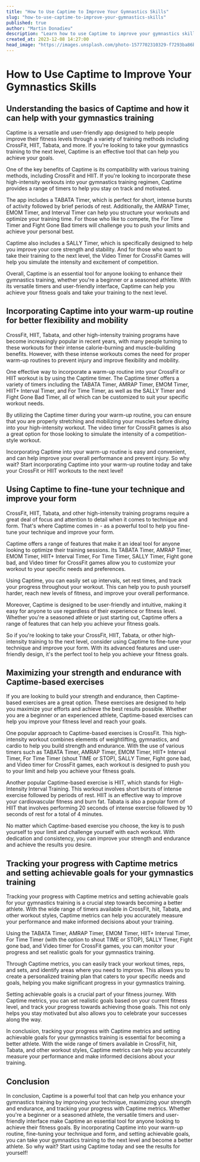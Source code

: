 ```yaml
---
title: "How to Use Captime to Improve Your Gymnastics Skills"
slug: "how-to-use-captime-to-improve-your-gymnastics-skills"
published: true
author: "Martin Donadieu"
description: "Learn how to use Captime to improve your gymnastics skills with versatile timers, warm-up routines, technique improvement, and progress tracking. Take your training to the next level!"
created_at: 2023-12-08 14:27:00
head_image: "https://images.unsplash.com/photo-1577702310329-f7293ba86b58?ixlib=rb-4.0.3&q=85&fm=jpg&crop=entropy&cs=srgb&w=1200"
---
```


# How to Use Captime to Improve Your Gymnastics Skills

## **Understanding the basics of Captime and how it can help with your gymnastics training**

Captime is a versatile and user-friendly app designed to help people improve their fitness levels through a variety of training methods including CrossFit, HIIT, Tabata, and more. If you're looking to take your gymnastics training to the next level, Captime is an effective tool that can help you achieve your goals.

One of the key benefits of Captime is its compatibility with various training methods, including CrossFit and HIIT. If you're looking to incorporate these high-intensity workouts into your gymnastics training regimen, Captime provides a range of timers to help you stay on track and motivated.

The app includes a TABATA Timer, which is perfect for short, intense bursts of activity followed by brief periods of rest. Additionally, the AMRAP Timer, EMOM Timer, and Interval Timer can help you structure your workouts and optimize your training time. For those who like to compete, the For Time Timer and Fight Gone Bad timers will challenge you to push your limits and achieve your personal best.

Captime also includes a SALLY Timer, which is specifically designed to help you improve your core strength and stability. And for those who want to take their training to the next level, the Video Timer for CrossFit Games will help you simulate the intensity and excitement of competition.

Overall, Captime is an essential tool for anyone looking to enhance their gymnastics training, whether you're a beginner or a seasoned athlete. With its versatile timers and user-friendly interface, Captime can help you achieve your fitness goals and take your training to the next level.

## **Incorporating Captime into your warm-up routine for better flexibility and mobility**

CrossFit, HIIT, Tabata, and other high-intensity training programs have become increasingly popular in recent years, with many people turning to these workouts for their intense calorie-burning and muscle-building benefits. However, with these intense workouts comes the need for proper warm-up routines to prevent injury and improve flexibility and mobility.

One effective way to incorporate a warm-up routine into your CrossFit or HIIT workout is by using the Captime timer. The Captime timer offers a variety of timers including the TABATA Timer, AMRAP Timer, EMOM Timer, HIIT+ Interval Timer, and For Time Timer, as well as the SALLY Timer and Fight Gone Bad Timer, all of which can be customized to suit your specific workout needs.

By utilizing the Captime timer during your warm-up routine, you can ensure that you are properly stretching and mobilizing your muscles before diving into your high-intensity workout. The video timer for CrossFit games is also a great option for those looking to simulate the intensity of a competition-style workout.

Incorporating Captime into your warm-up routine is easy and convenient, and can help improve your overall performance and prevent injury. So why wait? Start incorporating Captime into your warm-up routine today and take your CrossFit or HIIT workouts to the next level!

## **Using Captime to fine-tune your technique and improve your form**

CrossFit, HIIT, Tabata, and other high-intensity training programs require a great deal of focus and attention to detail when it comes to technique and form. That's where Captime comes in - as a powerful tool to help you fine-tune your technique and improve your form.

Captime offers a range of features that make it an ideal tool for anyone looking to optimize their training sessions. Its TABATA Timer, AMRAP Timer, EMOM Timer, HIIT+ Interval Timer, For Time Timer, SALLY Timer, Fight gone bad, and Video timer for CrossFit games allow you to customize your workout to your specific needs and preferences.

Using Captime, you can easily set up intervals, set rest times, and track your progress throughout your workout. This can help you to push yourself harder, reach new levels of fitness, and improve your overall performance.

Moreover, Captime is designed to be user-friendly and intuitive, making it easy for anyone to use regardless of their experience or fitness level. Whether you're a seasoned athlete or just starting out, Captime offers a range of features that can help you achieve your fitness goals.

So if you're looking to take your CrossFit, HIIT, Tabata, or other high-intensity training to the next level, consider using Captime to fine-tune your technique and improve your form. With its advanced features and user-friendly design, it's the perfect tool to help you achieve your fitness goals.

## **Maximizing your strength and endurance with Captime-based exercises**

If you are looking to build your strength and endurance, then Captime-based exercises are a great option. These exercises are designed to help you maximize your efforts and achieve the best results possible. Whether you are a beginner or an experienced athlete, Captime-based exercises can help you improve your fitness level and reach your goals.

One popular approach to Captime-based exercises is CrossFit. This high-intensity workout combines elements of weightlifting, gymnastics, and cardio to help you build strength and endurance. With the use of various timers such as TABATA Timer, AMRAP Timer, EMOM Timer, HIIT+ Interval Timer, For Time Timer (shout TIME or STOP), SALLY Timer, Fight gone bad, and Video timer for CrossFit games, each workout is designed to push you to your limit and help you achieve your fitness goals.

Another popular Captime-based exercise is HIIT, which stands for High-Intensity Interval Training. This workout involves short bursts of intense exercise followed by periods of rest. HIIT is an effective way to improve your cardiovascular fitness and burn fat. Tabata is also a popular form of HIIT that involves performing 20 seconds of intense exercise followed by 10 seconds of rest for a total of 4 minutes.

No matter which Captime-based exercise you choose, the key is to push yourself to your limit and challenge yourself with each workout. With dedication and consistency, you can improve your strength and endurance and achieve the results you desire.

## **Tracking your progress with Captime metrics and setting achievable goals for your gymnastics training**

Tracking your progress with Captime metrics and setting achievable goals for your gymnastics training is a crucial step towards becoming a better athlete. With the wide range of timers available in CrossFit, hiit, Tabata, and other workout styles, Captime metrics can help you accurately measure your performance and make informed decisions about your training.

Using the TABATA Timer, AMRAP Timer, EMOM Timer, HIIT+ Interval Timer, For Time Timer (with the option to shout TIME or STOP), SALLY Timer, Fight gone bad, and Video timer for CrossFit games, you can monitor your progress and set realistic goals for your gymnastics training.

Through Captime metrics, you can easily track your workout times, reps, and sets, and identify areas where you need to improve. This allows you to create a personalized training plan that caters to your specific needs and goals, helping you make significant progress in your gymnastics training.

Setting achievable goals is a crucial part of your fitness journey. With Captime metrics, you can set realistic goals based on your current fitness level, and track your progress towards achieving those goals. This not only helps you stay motivated but also allows you to celebrate your successes along the way.

In conclusion, tracking your progress with Captime metrics and setting achievable goals for your gymnastics training is essential for becoming a better athlete. With the wide range of timers available in CrossFit, hiit, Tabata, and other workout styles, Captime metrics can help you accurately measure your performance and make informed decisions about your training.

## **Conclusion**

In conclusion, Captime is a powerful tool that can help you enhance your gymnastics training by improving your technique, maximizing your strength and endurance, and tracking your progress with Captime metrics. Whether you're a beginner or a seasoned athlete, the versatile timers and user-friendly interface make Captime an essential tool for anyone looking to achieve their fitness goals. By incorporating Captime into your warm-up routine, fine-tuning your technique and form, and setting achievable goals, you can take your gymnastics training to the next level and become a better athlete. So why wait? Start using Captime today and see the results for yourself!